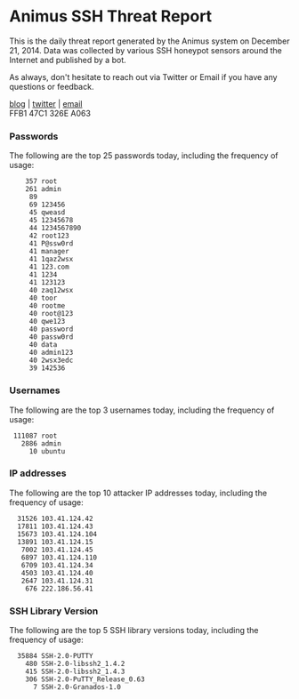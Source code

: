# Animus SSH Threat Report

This is the daily threat report generated by the Animus system on December 21, 2014. Data was collected by various SSH honeypot sensors around the Internet and published by a bot.  

As always, don't hesitate to reach out via Twitter or Email if you have any questions or feedback.  

[blog](http://morris.guru) | [twitter](https://twitter.com/andrew___morris) | [email](mailto:andrew@morris.guru)  
FFB1 47C1 326E A063  
### Passwords
The following are the top 25 passwords today, including the frequency of usage:
```
    357 root
    261 admin
     89 
     69 123456
     45 qweasd
     45 12345678
     44 1234567890
     42 root123
     41 P@ssw0rd
     41 manager
     41 1qaz2wsx
     41 123.com
     41 1234
     41 123123
     40 zaq12wsx
     40 toor
     40 rootme
     40 root@123
     40 qwe123
     40 password
     40 passw0rd
     40 data
     40 admin123
     40 2wsx3edc
     39 142536
```

### Usernames
The following are the top 3 usernames today, including the frequency of usage:
```
 111087 root
   2886 admin
     10 ubuntu
```

### IP addresses
The following are the top 10 attacker IP addresses today, including the frequency of usage:
```
  31526 103.41.124.42
  17811 103.41.124.43
  15673 103.41.124.104
  13891 103.41.124.15
   7002 103.41.124.45
   6897 103.41.124.110
   6709 103.41.124.34
   4503 103.41.124.40
   2647 103.41.124.31
    676 222.186.56.41
```

### SSH Library Version
The following are the top 5 SSH library versions today, including the frequency of usage:
```
  35884 SSH-2.0-PUTTY
    480 SSH-2.0-libssh2_1.4.2
    415 SSH-2.0-libssh2_1.4.3
    306 SSH-2.0-PuTTY_Release_0.63
      7 SSH-2.0-Granados-1.0
```
